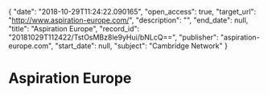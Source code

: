 {
  "date": "2018-10-29T11:24:22.090165", 
  "open_access": true, 
  "target_url": "http://www.aspiration-europe.com/", 
  "description": "", 
  "end_date": null, 
  "title": "Aspiration Europe", 
  "record_id": "20181029T112422/TstOsMBz8le9yHui/bNLcQ==", 
  "publisher": "aspiration-europe.com", 
  "start_date": null, 
  "subject": "Cambridge Network"
}

# Aspiration Europe

